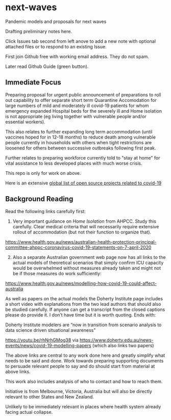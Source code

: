 # next-waves
Pandemic models and proposals for next waves

Drafting preliminary notes here.

Click Issues tab second from left anove to add a new note with optional attached files or to respond to an existing Issue.

First join Github free with working email address. They do not spam.

Later read Github Guide (green button).

## Immediate Focus

Preparing proposal for urgent public announcement of preparations to roll out capability to offer separate short term Quarantine Accomodation for large numbers of mild and moderately ill covid-19 patients for whom emergency expanded Hospital beds for the severely ill and Home isolation is not appropriate (eg living together with vulnerable people and/or essential workers).

This also relates to further expanding long term accommodation (until vaccines hoped for in 12-18 months) to reduce death among vulnerable people currently in households with others when tight restrictions are loosened for others between successive outbreaks following first peak.

Further relates to preparing workforce currently told to "stay at home" for vital assistance to less developed places with much worse crisis.

This repo is only for work on above.

Here is an extensive [global list of open source projects related to covid-19](http://open-source-covid-19.weileizeng.com)


## Background Reading

Read the following links carefully first:

1. Very important guidance on *Home Isolation* from AHPCC. Study this carefully. Clear medical criteria that will necessarily require extensive rollout of accommodation (but not their function to organize that).

https://www.health.gov.au/news/australian-health-protection-principal-committee-ahppc-coronavirus-covid-19-statements-on-7-april-2020

2. Also a separate Australian government web page now has all links to the actual models of theoretical scenarios that simply confirm ICU capacity would be overwhelmed without measures already taken and might not be if those measures do work sufficiently:

https://www.health.gov.au/news/modelling-how-covid-19-could-affect-australia

As well as papers on the actual models the Doherty Institute page includes a short video with explanations from the two lead authors that should also be studied carefully. If anyone can get a transcript from the closed captions please do provide it. I don’t have time but it is worth quoting. Ends with:

Doherty Institute modelers are “now in transition from scenario analysis to data science driven situational awareness”

https://youtu.be/rhNrhGMog38
via https://www.doherty.edu.au/news-events/news/covid-19-modelling-papers (which also links two papers)

The above links are central to any work done here and greatly simplify what needs to be said and done. Work towards preparing supporting documents to persuade relevant people to say and do should start from material at above links.

This work also includes analysis of who to contact and how to reach them.

Initiative is from Melbourne, Victoria, Australia but will also be directly relevant to other States and New Zealand.

Unlikely to be immediately relevant in places where health system already facing actual collapse.
